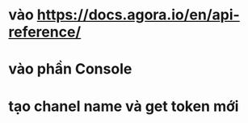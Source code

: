 # vào https://docs.agora.io/en/api-reference/

# vào phần Console

# tạo chanel name và get token mới
